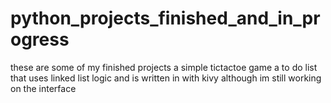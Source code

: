 # python_projects_finished_and_in_progress
these are some of my finished projects
a simple tictactoe  game 
a to do list that uses linked list logic and is written in with kivy although im still working on the interface
